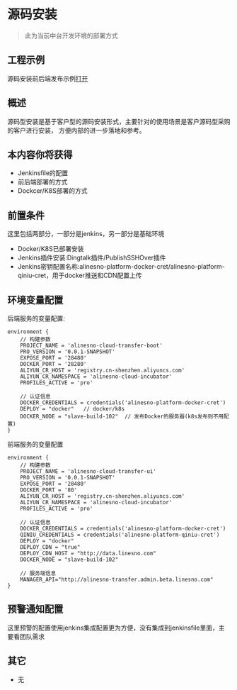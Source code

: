 # 源码安装

> 此为当前中台开发环境的部署方式

## 工程示例

源码安装前后端发布示例[打开](https://gitee.com/alinesno-cloud/alinesno-demo-gateway-open/tree/master/demo-deploy)

## 概述

源码型安装是基于客户型的源码安装形式，主要针对的使用场景是客户源码型采购的客户进行安装，
方便内部的进一步落地和参考。

## 本内容你将获得

- Jenkinsfile的配置
- 前后端部署的方式
- Dockcer/K8S部署的方式

## 前置条件

这里包括两部分，一部分是jenkins，另一部分是基础环境

- Docker/K8S已部署安装
- Jenkins插件安装:Dingtalk插件/PublishSSHOver插件
- Jenkins密钥配置名称:alinesno-platform-docker-cret/alinesno-platform-qiniu-cret，用于docker推送和CDN配置上传

## 环境变量配置

后端服务的变量配置:

```jenkinsfile
environment {
    // 构建参数
    PROJECT_NAME = 'alinesno-cloud-transfer-boot'
    PRO_VERSION = '0.0.1-SNAPSHOT'
    EXPOSE_PORT = '28480'
    DOCKER_PORT = '28280'
    ALIYUN_CR_HOST = 'registry.cn-shenzhen.aliyuncs.com'
    ALIYUN_CR_NAMESPACE = 'alinesno-cloud-incubator'
    PROFILES_ACTIVE = 'pro'

    // 认证信息
    DOCKER_CREDENTIALS = credentials('alinesno-platform-docker-cret')
    DEPLOY = "docker"   // docker/k8s
    DOCKER_NODE = "slave-build-102"  // 发布Docker的服务器(k8s发布则不用配置)
}
```

前端服务的变量配置
```jenkinsfile
environment {
    // 构建参数
    PROJECT_NAME = 'alinesno-cloud-transfer-ui'
    PRO_VERSION = '0.0.1-SNAPSHOT'
    EXPOSE_PORT = '28480'
    DOCKER_PORT = '80'
    ALIYUN_CR_HOST = 'registry.cn-shenzhen.aliyuncs.com'
    ALIYUN_CR_NAMESPACE = 'alinesno-cloud-incubator'
    PROFILES_ACTIVE = 'pro'

    // 认证信息
    DOCKER_CREDENTIALS = credentials('alinesno-platform-docker-cret')
    QINIU_CREDENTIALS = credentials('alinesno-platform-qiniu-cret')
    DEPLOY = "docker"
    DEPLOY_CDN = "true"
    DEPLOY_CDN_HOST = "http://data.linesno.com"
    DOCKER_NODE = "slave-build-102"

    // 服务端信息
    MANAGER_API="http://alinesno-transfer.admin.beta.linesno.com"
}
```

## 预警通知配置

这里预警的配置使用jenkins集成配置更为方便，没有集成到jenkinsfile里面，主要看团队需求

## 其它

- 无

